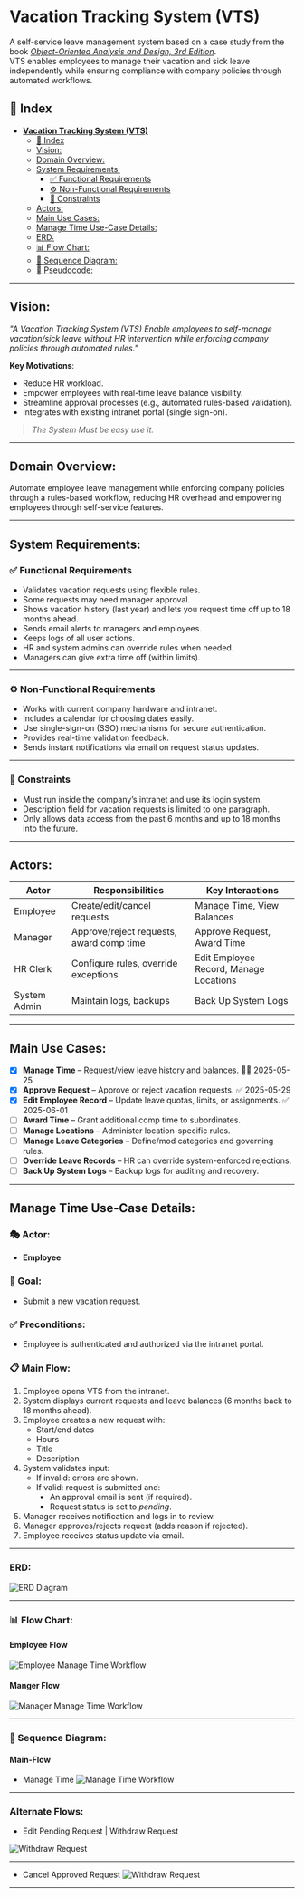# **Vacation Tracking System (VTS)**

A self-service leave management system based on a case study from the book [_Object-Oriented Analysis and Design, 3rd Edition_](https://www.oreilly.com/library/view/object-oriented-analysis-and/9780201895513/).  
VTS enables employees to manage their vacation and sick leave independently while ensuring compliance with company policies through automated workflows.

## 📘 Index
- [**Vacation Tracking System (VTS)**](#vacation-tracking-system-vts)
  - [📘 Index](#-index)
  - [Vision:](#vision)
  - [Domain Overview:](#domain-overview)
  - [System Requirements:](#system-requirements)
    - [✅ Functional Requirements](#-functional-requirements)
    - [⚙️ Non-Functional Requirements](#️-non-functional-requirements)
    - [🚫 Constraints](#-constraints)
  - [Actors:](#actors)
  - [Main Use Cases:](#main-use-cases)
  - [Manage Time Use-Case Details:](#manage-time-use-case-details)
  - [ERD:](#erd)
  - [📊 Flow Chart:](#-flow-chart)
  - [🔁 Sequence Diagram:](#-sequence-diagram)
  - [📃 Pseudocode:](#-pseudocode)

---

## Vision:
_"A Vacation Tracking System (VTS) Enable employees to self-manage vacation/sick leave without HR intervention while enforcing company policies through automated rules."_

**Key Motivations**:
- Reduce HR workload.
- Empower employees with real-time leave balance visibility.
- Streamline approval processes (e.g., automated rules-based validation).
- Integrates with existing intranet portal (single sign-on).

> _The System Must be easy use it._

---

## Domain Overview:
Automate employee leave management while enforcing company policies through a rules-based workflow, reducing HR overhead and empowering employees through self-service features.

---
## System Requirements: 
### ✅ Functional Requirements
- Validates vacation requests using flexible rules.
- Some requests may need manager approval.
- Shows vacation history (last year) and lets you request time off up to 18 months ahead.
- Sends email alerts to managers and employees.
- Keeps logs of all user actions.
- HR and system admins can override rules when needed.
- Managers can give extra time off (within limits).
---
### ⚙️ Non-Functional Requirements

- Works with current company hardware and intranet.
- Includes a calendar for choosing dates easily.
- Use single-sign-on (SSO) mechanisms for secure authentication.
- Provides real-time validation feedback.
- Sends instant notifications via email on request status updates.
---
### 🚫 Constraints 

- Must run inside the company’s intranet and use its login system.
- Description field for vacation requests is limited to one paragraph.
- Only allows data access from the past 6 months and up to 18 months into the future.
---
## Actors: 

| Actor        | Responsibilities                         | Key Interactions                       |
| ------------ | ---------------------------------------- | -------------------------------------- |
| Employee     | Create/edit/cancel requests              | Manage Time, View Balances             |
| Manager      | Approve/reject requests, award comp time | Approve Request, Award Time            |
| HR Clerk     | Configure rules, override exceptions     | Edit Employee Record, Manage Locations |
| System Admin | Maintain logs, backups                   | Back Up System Logs                    |

---
## Main Use Cases: 
- [x] **Manage Time** – Request/view leave history and balances. 🔺✅ 2025-05-25
- [x] **Approve Request** – Approve or reject vacation requests. ✅ 2025-05-29
- [x] **Edit Employee Record** – Update leave quotas, limits, or assignments. ✅ 2025-06-01
- [ ] **Award Time** – Grant additional comp time to subordinates.
- [ ] **Manage Locations** – Administer location-specific rules.
- [ ] **Manage Leave Categories** – Define/mod categories and governing rules.
- [ ] **Override Leave Records** – HR can override system-enforced rejections.
- [ ] **Back Up System Logs** – Backup logs for auditing and recovery.
---
## Manage Time Use-Case Details:

### 🎭 Actor:
- **Employee**
### 🥅 Goal:
- Submit a new vacation request.
### ✅ Preconditions:
- Employee is authenticated and authorized via the intranet portal.

### 📋 Main Flow:
1. Employee opens VTS from the intranet.
2. System displays current requests and leave balances (6 months back to 18 months ahead).
3. Employee creates a new request with:
   - Start/end dates
   - Hours
   - Title
   - Description
4. System validates input:
   - If invalid: errors are shown.
   - If valid: request is submitted and:
     - An approval email is sent (if required).
     - Request status is set to *pending*.
5. Manager receives notification and logs in to review.
6. Manager approves/rejects request (adds reason if rejected).
7. Employee receives status update via email.
---
### ERD:
![ERD Diagram](manage-time-ERD.png)

---
 ### 📊 Flow Chart:
#### Employee Flow
![Employee Manage Time Workflow](assets/employee-flow-chart.png)

#### Manger Flow
![Manager Manage Time Workflow](assets/manager-flow-chart.png)



---
### 🔁 Sequence Diagram:
#### Main-Flow
- Manage Time
![Manage Time Workflow](assets/manage-time-main-case-sequence-diagram.png)

----
### Alternate Flows:

- Edit Pending Request | Withdraw Request

![Withdraw Request](assets/edit-Withdraw-Request.png)

---
-  Cancel Approved Request
![Withdraw Request](assets/manage-time-sequence-cancel-request.png)

---
